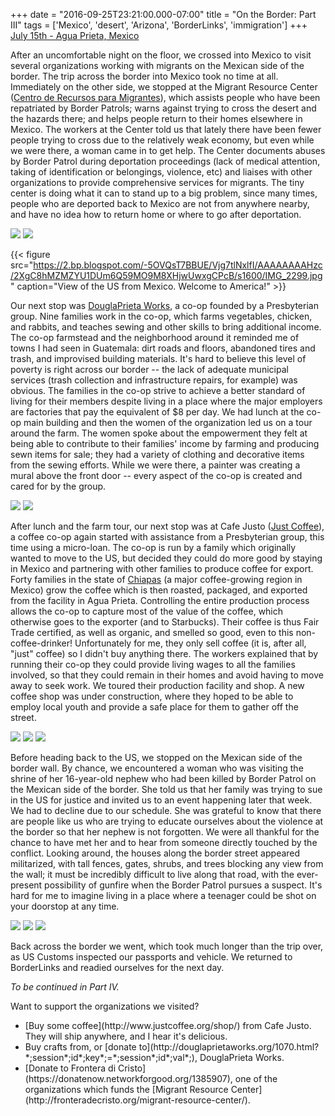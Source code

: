 +++
date = "2016-09-25T23:21:00.000-07:00"
title = "On the Border: Part III"
tags = ['Mexico', 'desert', 'Arizona', 'BorderLinks', 'immigration']
+++
<u>July 15th - Agua Prieta, Mexico</u>

After an uncomfortable night on the floor, we crossed into Mexico to visit several organizations working with migrants on the Mexican side of the border.  The trip across the border into Mexico took no time at all.  Immediately on the other side, we stopped at the Migrant Resource Center ([Centro de Recursos para Migrantes](https://www.facebook.com/Centro-de-Recursos-para-Migrantes-279004262136307/)), which assists people who have been repatriated by Border Patrols; warns against trying to cross the desert and the hazards there; and helps people return to their homes elsewhere in Mexico.  The workers at the Center told us that lately there have been fewer people trying to cross due to the relatively weak economy, but even while we were there, a woman came in to get help.  The Center documents abuses by Border Patrol during deportation proceedings (lack of medical attention, taking of identification or belongings, violence, etc) and liaises with other organizations to provide comprehensive services for migrants.  The tiny center is doing what it can to stand up to a big problem, since many times, people who are deported back to Mexico are not from anywhere nearby, and have no idea how to return home or where to go after deportation.

<img src="https://1.bp.blogspot.com/-FVfgxE9QeYw/Vjg7rzjwJ1I/AAAAAAAAHzE/AWW7pZDfW10hs9giqbr6M1HJfWgPrD8tQCPcB/s1600/IMG_2292.JPG"/>

<img src="https://3.bp.blogspot.com/-tETyBETxuhk/Vjg7tALgEdI/AAAAAAAAHzU/Z9W_1eFCgrkQ1Ik394lRCQZko8s8ZWY9QCPcB/s1600/IMG_2296.jpg"/>

{{< figure src="https://2.bp.blogspot.com/-5OVQsT7BBUE/Vjg7tlNxlfI/AAAAAAAAHzc/2XgC8hMZMZYU1DUm6Q59MO9M8XHjwUwxgCPcB/s1600/IMG_2299.jpg" caption="View of the US from Mexico.  Welcome to America!" >}}

 Our next stop was [DouglaPrieta Works](http://douglaprietaworks.org/), a co-op founded by a Presbyterian group.  Nine families work in the co-op, which farms vegetables, chicken, and rabbits, and teaches sewing and other skills to bring additional income.  The co-op farmstead and the neighborhood around it reminded me of towns I had seen in Guatemala: dirt roads and floors, abandoned tires and trash, and improvised building materials.  It's hard to believe this level of poverty is right across our border -- the lack of adequate municipal services (trash collection and infrastructure repairs, for example) was obvious.  The families in the co-op strive to achieve a better standard of living for their members despite living in a place where the major employers are factories that pay the equivalent of $8 per day.  We had lunch at the co-op main building and then the women of the organization led us on a tour around the farm.  The women spoke about the empowerment they felt at being able to contribute to their families' income by farming and producing sewn items for sale; they had a variety of clothing and decorative items from the sewing efforts.  While we were there, a painter was creating a mural above the front door -- every aspect of the co-op is created and cared for by the group.

<img src="https://1.bp.blogspot.com/-TCrKfG7_Yr0/Vjg7uFX6qCI/AAAAAAAAHzk/nIzQlvMdh0M1zbH-aB_H9Aqg85TcTcZggCPcB/s1600/IMG_2307.jpg"/>

<img src="https://2.bp.blogspot.com/-lJtLRs-gZvw/Vjg7uy1PqLI/AAAAAAAAHzs/xGF-MOeC7j0o46U9lvWMHSWUqkVbtbDbQCPcB/s1600/IMG_2308.jpg"/>

After lunch and the farm tour, our next stop was at Cafe Justo ([Just Coffee](http://www.justcoffee.org/)), a coffee co-op again started with assistance from a Presbyterian group, this time using a micro-loan.  The co-op is run by a family which originally wanted to move to the US, but decided they could do more good by staying in Mexico and partnering with other families to produce coffee for export.  Forty families in the state of [Chiapas](https://en.wikipedia.org/wiki/Chiapas#Agriculture.2C_livestock.2C_forestry_and_fishing) (a major coffee-growing region in Mexico) grow the coffee which is then roasted, packaged, and exported from the facility in Agua Prieta.  Controlling the entire production process allows the co-op to capture most of the value of the coffee, which otherwise goes to the exporter (and to Starbucks).  Their coffee is thus Fair Trade certified, as well as organic, and smelled so good, even to this non-coffee-drinker!  Unfortunately for me, they only sell coffee (it is, after all, "just" coffee) so I didn't buy anything there.  The workers explained that by running their co-op they could provide living wages to all the families involved, so that they could remain in their homes and avoid having to move away to seek work.  We toured their production facility and shop.  A new coffee shop was under construction, where they hoped to be able to employ local youth and provide a safe place for them to gather off the street.

<img src="https://1.bp.blogspot.com/-csaaXsTc33c/Vjg7wBVsHqI/AAAAAAAAH0E/uN2HkDtZP4Ujt6x0F_i0JkiAvEl9Lx0BQCPcB/s1600/IMG_2315.jpg"/>

<img src="https://4.bp.blogspot.com/-CSC9JCLthB8/Vjg7vHykCAI/AAAAAAAAHz0/x7KyNShlgtQxUr8YaJC_xJyezsPeFDGhwCPcB/s1600/IMG_2310.jpg"/>

<img src="https://4.bp.blogspot.com/-uUR_IWCEmSg/Vjg7victg1I/AAAAAAAAHz8/n7Lpz6vNJ44LayyoVQQWlQdNTBbUu4xvgCPcB/s1600/IMG_2312.jpg"/>

Before heading back to the US, we stopped on the Mexican side of the border wall.  By chance, we encountered a woman who was visiting the shrine of her 16-year-old nephew who had been killed by Border Patrol on the Mexican side of the border.  She told us that her family was trying to sue in the US for justice and invited us to an event happening later that week.  We had to decline due to our schedule.  She was grateful to know that there are people like us who are trying to educate ourselves about the violence at the border so that her nephew is not forgotten.  We were all thankful for the chance to have met her and to hear from someone directly touched by the conflict.  Looking around, the houses along the border street appeared militarized, with tall fences, gates, shrubs, and trees blocking any view from the wall; it must be incredibly difficult to live along that road, with the ever-present possibility of gunfire when the Border Patrol pursues a suspect.  It's hard for me to imagine living in a place where a teenager could be shot on your doorstop at any time.

<img src="https://1.bp.blogspot.com/-xn4Bd83UxtQ/Vjg7xVXn9lI/AAAAAAAAH0Q/Hk-XT6FpxSgYwFCiRfdMxIFh3lT-6WsIACPcB/s1600/IMG_2325.jpg"/>

<img src="https://4.bp.blogspot.com/-xRi3uPYBOZ0/Vjg7x6yV67I/AAAAAAAAH0c/fRqDyrqXK2gn0CDeCDUyT6C3HjBusJ2BgCPcB/s1600/IMG_2326.jpg"/>

<img src="https://1.bp.blogspot.com/-Pl0DUij27aU/Vjg7zHP0ZkI/AAAAAAAAH0s/0JbYBlEI1c0FcfJyN6GoQGt7jIPtvJteQCPcB/s1600/IMG_2333.jpg"/>

Back across the border we went, which took much longer than the trip over, as US Customs inspected our passports and vehicle.  We returned to BorderLinks and readied ourselves for the next day.

*To be continued in Part IV.*

Want to support the organizations we visited?

<ul style="text-align: left;"><li>[Buy some coffee](http://www.justcoffee.org/shop/) from Cafe Justo.  They will ship anywhere, and I hear it's delicious.</li><li>Buy crafts from, or [donate to](http://douglaprietaworks.org/1070.html?*;session*;id*;key*;=*;session*;id*;val*;), DouglaPrieta Works.</li><li>[Donate to Frontera di Cristo](https://donatenow.networkforgood.org/1385907), one of the organizations which funds the [Migrant Resource Center](http://fronteradecristo.org/migrant-resource-center/).</li></ul>
